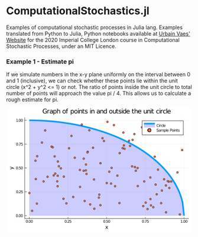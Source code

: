 # ComputationalStochastics.jl
Examples of computational stochastic processes in Julia lang.
Examples translated from Python to Julia, Python notebooks available at [Urbain Vaes' Website](https://urbain.vaes.uk/teaching/2020-csp/) for the 2020 Imperial College London course in Computational Stochastic Processes, under an MIT Licence.

### Example 1 - Estimate pi

If we simulate numbers in the x-y plane uniformly on the interval between 0 and 1 (inclusive), we can check whether these points lie within the unit circle (x^2 + y^2 <= 1) or not. The ratio of points inside the unit circle to total number of points will approach the value pi / 4. This allows us to calculate a rough estimate for pi.

![](pi_plot.png)


